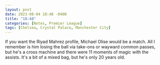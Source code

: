 ```yaml
---
layout: post
date: 2023-08-04 18:48 -0400
title: "18:48"
categories: [Notes, Premier League]
tags: [Chelsea, Crystal Palace, Manchester City]
---
```


If you want the Riyad Mahrez profile, Michael Olise would be a match. All I remember is him losing the ball via take-ons or wayward common passes, but he's a cross machine and there were 11 moments of magic with the assists. It's a bit of a mixed bag, but he's only 20 years old.


